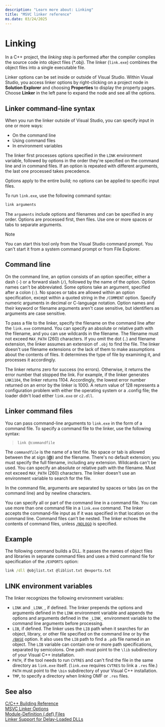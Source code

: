 ```yaml
---
description: "Learn more about: Linking"
title: "MSVC linker reference"
ms.date: 03/24/2025
---
```

# Linking

In a C++ project, the *linking* step is performed after the compiler compiles the source code into object files (*.obj). The linker (`link.exe`) combines the object files into a single executable file.

Linker options can be set inside or outside of Visual Studio. Within Visual Studio, you access linker options by right-clicking on a project node in **Solution Explorer** and choosing **Properties** to display the property pages. Choose **Linker** in the left pane to expand the node and see all the options.

## Linker command-line syntax

When you run the linker outside of Visual Studio, you can specify input in one or more ways:

- On the command line
- Using command files
- In environment variables

The linker first processes options specified in the `LINK` environment variable, followed by options in the order they're specified on the command line and in command files. If an option is repeated with different arguments, the last one processed takes precedence.

Options apply to the entire build; no options can be applied to specific input files.

To run `link.exe`, use the following command syntax:

```cmd
link arguments
```

The `arguments` include options and filenames and can be specified in any order. Options are processed first, then files. Use one or more spaces or tabs to separate arguments.

> [!NOTE]
> You can start this tool only from the Visual Studio command prompt. You can't start it from a system command prompt or from File Explorer.

## Command line

On the command line, an option consists of an option specifier, either a dash (`-`) or a forward slash (`/`), followed by the name of the option. Option names can't be abbreviated. Some options take an argument, specified after a colon (`:`). No spaces or tabs are allowed within an option specification, except within a quoted string in the `/COMMENT` option. Specify numeric arguments in decimal or C-language notation. Option names and their keyword or filename arguments aren't case sensitive, but identifiers as arguments are case sensitive.

To pass a file to the linker, specify the filename on the command line after the `link.exe` command. You can specify an absolute or relative path with the filename, and you can use wildcards in the filename. The filename must not exceed `MAX_PATH` (260) characters. If you omit the dot (`.`) and filename extension, the linker assumes an extension of `.obj` to find the file. The linker doesn't use filename extensions or the lack of them to make assumptions about the contents of files. It determines the type of file by examining it, and processes it accordingly.

The linker returns zero for success (no errors). Otherwise, it returns the error number that stopped the link. For example, if the linker generates `LNK1104`, the linker returns 1104. Accordingly, the lowest error number returned on an error by the linker is 1000. A return value of 128 represents a configuration problem with either the operating system or a .config file; the loader didn't load either `link.exe` or `c2.dll`.

## Linker command files

You can pass command-line arguments to `link.exe` in the form of a command file. To specify a command file to the linker, use the following syntax:

> `link @commandfile`

The *`commandfile`* is the name of a text file. No space or tab is allowed between the at sign (**\@**) and the filename. There's no default extension; you must specify the full filename, including any extension. Wildcards can't be used. You can specify an absolute or relative path with the filename. Must not exceed `MAX_PATH` (260) characters. The linker doesn't use an environment variable to search for the file.

In the command file, arguments are separated by spaces or tabs (as on the command line) and by newline characters.

You can specify all or part of the command line in a command file. You can use more than one command file in a `link.exe` command. The linker accepts the command-file input as if it was specified in that location on the command line. Command files can't be nested. The linker echoes the contents of command files, unless [`/NOLOGO`](nologo-suppress-startup-banner-linker.md) is specified.

## Example

The following command builds a DLL. It passes the names of object files and libraries in separate command files and uses a third command file for specification of the `/EXPORTS` option:

```cmd
link /dll @objlist.txt @liblist.txt @exports.txt
```

## LINK environment variables

The linker recognizes the following environment variables:

- `LINK` and `_LINK_`, if defined. The linker prepends the options and arguments defined in the `LINK` environment variable and appends the options and arguments defined in the `_LINK_` environment variable to the command line arguments before processing.
- `LIB`, if defined. The linker uses the `LIB` path when it searches for an object, library, or other file specified on the command line or by the [`/BASE`](base-base-address.md) option. It also uses the `LIB` path to find a `.pdb` file named in an object. The `LIB` variable can contain one or more path specifications, separated by semicolons. One path must point to the `\lib` subdirectory of your Visual C++ installation.
- `PATH`, if the tool needs to run `CVTRES` and can't find the file in the same directory as `link.exe` itself. (`link.exe` requires `CVTRES` to link a `.res` file.) `PATH` must point to the `\bin` subdirectory of your Visual C++ installation.
- `TMP`, to specify a directory when linking OMF or `.res` files.

## See also

[C/C++ Building Reference](c-cpp-building-reference.md)\
[MSVC Linker Options](linker-options.md)\
[Module-Definition (.def) Files](module-definition-dot-def-files.md)\
[Linker Support for Delay-Loaded DLLs](linker-support-for-delay-loaded-dlls.md)

